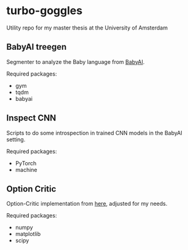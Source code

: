 # turbo-goggles
Utility repo for my master thesis at the University of Amsterdam

## BabyAI treegen
Segmenter to analyze the Baby language from [BabyAI](https://arxiv.org/abs/1810.08272).

Required packages:
- gym
- tqdm
- babyai

## Inspect CNN
Scripts to do some introspection in trained CNN models in the BabyAI setting.

Required packages:
- PyTorch
- machine


## Option Critic
Option-Critic implementation from [here](https://alversafa.github.io/blog/2018/11/28/optncrtc.html), adjusted for my needs.

Required packages:
- numpy
- matplotlib
- scipy
